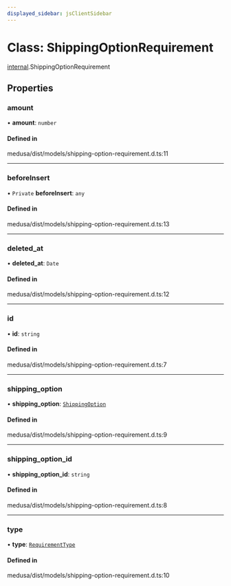 ```yaml
---
displayed_sidebar: jsClientSidebar
---
```


# Class: ShippingOptionRequirement

[internal](../modules/internal.md).ShippingOptionRequirement

## Properties

### amount

• **amount**: `number`

#### Defined in

medusa/dist/models/shipping-option-requirement.d.ts:11

___

### beforeInsert

• `Private` **beforeInsert**: `any`

#### Defined in

medusa/dist/models/shipping-option-requirement.d.ts:13

___

### deleted\_at

• **deleted\_at**: `Date`

#### Defined in

medusa/dist/models/shipping-option-requirement.d.ts:12

___

### id

• **id**: `string`

#### Defined in

medusa/dist/models/shipping-option-requirement.d.ts:7

___

### shipping\_option

• **shipping\_option**: [`ShippingOption`](internal.ShippingOption.md)

#### Defined in

medusa/dist/models/shipping-option-requirement.d.ts:9

___

### shipping\_option\_id

• **shipping\_option\_id**: `string`

#### Defined in

medusa/dist/models/shipping-option-requirement.d.ts:8

___

### type

• **type**: [`RequirementType`](../enums/internal.RequirementType.md)

#### Defined in

medusa/dist/models/shipping-option-requirement.d.ts:10
